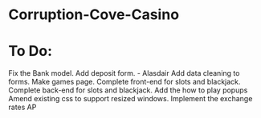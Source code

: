 # Corruption-Cove-Casino

# To Do:
Fix the Bank model.
Add deposit form. - Alasdair
Add data cleaning to forms.
Make games page.
Complete front-end for slots and blackjack.
Complete back-end for slots and blackjack.
Add the how to play popups
Amend existing css to support resized windows.
Implement the exchange rates AP